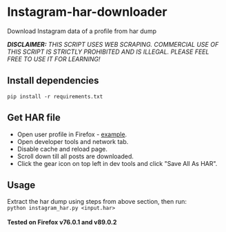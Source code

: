 # Instagram-har-downloader
Download Instagram data of a profile from har dump

_**DISCLAIMER:** THIS SCRIPT USES WEB SCRAPING. COMMERCIAL USE OF THIS SCRIPT IS STRICTLY PROHIBITED AND IS ILLEGAL. PLEASE FEEL FREE TO USE IT FOR LEARNING!_

## Install dependencies
`pip install -r requirements.txt`

## Get HAR file
- Open user profile in Firefox - [example](https://www.instagram.com/whentestingmetquality/).
- Open developer tools and network tab.
- Disable cache and reload page.
- Scroll down till all posts are downloaded.
- Click the gear icon on top left in dev tools and click "Save All As HAR".

## Usage
Extract the har dump using steps from above section, then run:<br/>
`python instagram_har.py <input.har>`
<br/>
<br/>
**Tested on Firefox v76.0.1 and v89.0.2**
